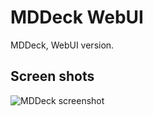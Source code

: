 # MDDeck WebUI
MDDeck, WebUI version.

## Screen shots

![MDDeck screenshot](https://github.com/karino2/MDDeck_WebUI/raw/main/misc/screenshots/screenshot_mddeck.png)